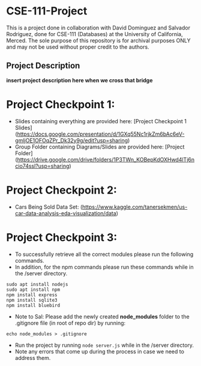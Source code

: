 # CSE-111-Project
This is a project done in collaboration with David Dominguez and Salvador Rodriguez, done for CSE-111 (Databases) at the University of California, Merced. The sole purpose of this repository is for archival purposes ONLY and may not be used without proper credit to the authors. 

## Project Description
**insert project description here when we cross that bridge**

# Project Checkpoint 1: 
- Slides containing everything are provided here: [Project Checkpoint 1 Slides] (https://docs.google.com/presentation/d/1GXq55Nc1rjkZm6bAc6eV-gmljOE1OFOqZPr_Dk32y9g/edit?usp=sharing)
- Group Folder containing Diagrams/Slides are provided here: [Project Folder] (https://drive.google.com/drive/folders/1P3TWn_KOBepKdOXHwd4lTj6ncio74ssl?usp=sharing)

# Project Checkpoint 2:
- Cars Being Sold Data Set: (https://www.kaggle.com/tanersekmen/us-car-data-analysis-eda-visualization/data)

# Project Checkpoint 3: 
- To successfully retrieve all the correct modules please run the following commands.
- In addition, for the npm commands please run these commands while in the /server directory. 
```
sudo apt install nodejs
sudo apt install npm
npm install express 
npm install sqlite3
npm install bluebird
```
- Note to Sal: Please add the newly created **node_modules** folder to the .gitignore file (in root of repo dir) by running: 
```
echo node_modules > .gitignore
```
- Run the project by running `node server.js` while in the /server directory. 
- Note any errors that come up during the process in case we need to address them.
